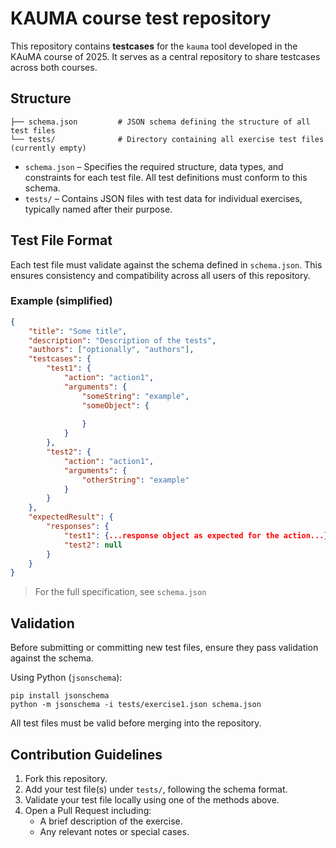 # KAUMA course test repository
This repository contains **testcases** for the `kauma` tool developed in the KAuMA course of 2025.
It serves as a central repository to share testcases across both courses.

## Structure
```
├── schema.json         # JSON schema defining the structure of all test files
└── tests/              # Directory containing all exercise test files (currently empty)
```
* `schema.json` – Specifies the required structure, data types, and constraints for each test file.
All test definitions must conform to this schema.
* `tests/` – Contains JSON files with test data for individual exercises, typically named after their purpose.

## Test File Format
Each test file must validate against the schema defined in `schema.json`.
This ensures consistency and compatibility across all users of this repository.

### Example (simplified)
```json
{
    "title": "Some title",
    "description": "Description of the tests",
    "authors": ["optionally", "authors"],
    "testcases": {
        "test1": {
            "action": "action1",
            "arguments": {
                "someString": "example",
                "someObject": {
                    
                }
            }
        },
        "test2": {
            "action": "action1",
            "arguments": {
                "otherString": "example"
            }
        }
    },
    "expectedResult": {
        "responses": {
            "test1": {...response object as expected for the action...},
            "test2": null
        }
    }
}
```
> For the full specification, see `schema.json`

## Validation
Before submitting or committing new test files, ensure they pass validation against the schema.

Using Python (`jsonschema`):
```
pip install jsonschema
python -m jsonschema -i tests/exercise1.json schema.json
```

All test files must be valid before merging into the repository.

## Contribution Guidelines

1. Fork this repository.
2. Add your test file(s) under `tests/`, following the schema format.
3. Validate your test file locally using one of the methods above.
4. Open a Pull Request including:
    * A brief description of the exercise.
    * Any relevant notes or special cases.